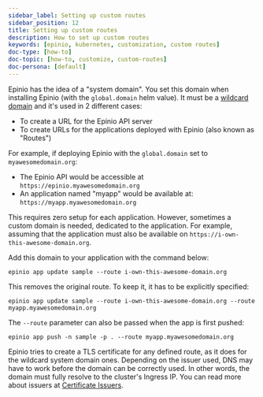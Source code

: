 ```yaml
---
sidebar_label: Setting up custom routes
sidebar_position: 12
title: Setting up custom routes
description: How to set up custom routes
keywords: [epinio, kubernetes, customization, custom routes]
doc-type: [how-to]
doc-topic: [how-to, customize, custom-routes]
doc-persona: [default]
---
```


Epinio has the idea of a "system domain".
You set this domain when installing Epinio (with the `global.domain` helm value).
It must be a [wildcard domain](https://en.wikipedia.org/wiki/Wildcard_DNS_record) and it's used in 2 different cases:

- To create a URL for the Epinio API server
- To create URLs for the applications deployed with Epinio (also known as "Routes")

For example, if deploying Epinio with the `global.domain` set to `myawesomedomain.org`:

- The Epinio API would be accessible at `https://epinio.myawesomedomain.org`
- An application named "myapp" would be available at: `https://myapp.myawesomedomain.org`

This requires zero setup for each application.
However, sometimes a custom domain is needed, dedicated to the application.
For example, assuming that the application must also be available on `https://i-own-this-awesome-domain.org`.

Add this domain to your application with the command below:

```console
epinio app update sample --route i-own-this-awesome-domain.org
```

This removes the original route. To keep it, it has to be explicitly specified:

```console
epinio app update sample --route i-own-this-awesome-domain.org --route myapp.myawesomedomain.org
```

The `--route` parameter can also be passed when the app is first pushed:

```console
epinio app push -n sample -p . --route myapp.myawesomedomain.org
```

Epinio tries to create a TLS certificate for any defined route, as it does for the wildcard system domain ones.
Depending on the issuer used, DNS may have to work before the domain can be correctly used.
In other words, the domain must fully resolve to the cluster's Ingress IP.
You can read more about issuers at [Certificate Issuers](../other/certificate_issuers.md).
